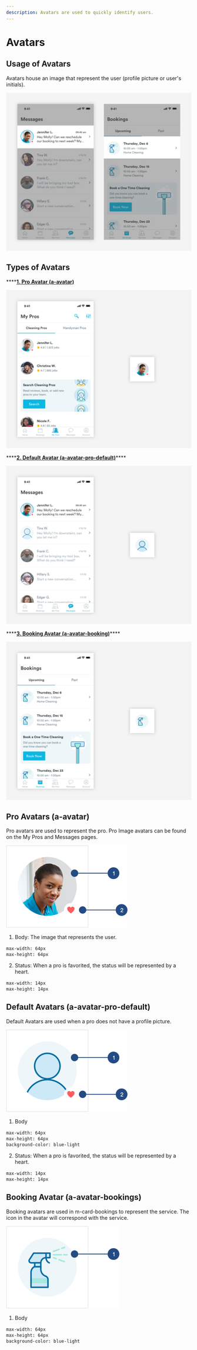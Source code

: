 ```yaml
---
description: Avatars are used to quickly identify users.
---
```


# Avatars

## Usage of Avatars

Avatars house an image that represent the user \(profile picture or user's initials\). 

![](../.gitbook/assets/avatar-overview.png)

## Types of Avatars

\*\*\*\*[**1. Pro Avatar \(a-avatar\)**](avatars.md#pro-avatars-a-avatar)

![](../.gitbook/assets/image-avatars.png)

\*\*\*\*[**2. Default Avatar \(a-avatar-pro-default\)**](avatars.md#default-avatars)\*\*\*\*

![](../.gitbook/assets/default-avatar.png)

\*\*\*\*[**3. Booking Avatar \(a-avatar-booking\)**](avatars.md#booking-avatar-a-avatar-bookings)\*\*\*\*

![](../.gitbook/assets/booking-avatar.png)

## Pro Avatars \(a-avatar\)

Pro avatars are used to represent the pro. Pro Image avatars can be found on the My Pros and Messages pages. 

![](../.gitbook/assets/pro-avatar-detail.png)

1. Body: The image that represents the user. 

```text
max-width: 64px
max-height: 64px
```

2. Status: When a pro is favorited, the status will be represented by a heart. 

```text
max-width: 14px
max-height: 14px
```

## Default Avatars \(a-avatar-pro-default\)

Default Avatars are used when a pro does not have a profile picture.

![](../.gitbook/assets/default-avatar-detail.png)

1. Body

```text
max-width: 64px
max-height: 64px
background-color: blue-light
```

2. Status: When a pro is favorited, the status will be represented by a heart. 

```text
max-width: 14px
max-height: 14px
```

## Booking Avatar \(a-avatar-bookings\)

Booking avatars are used in m-card-bookings to represent the service. The icon in the avatar will correspond with the service.  

![](../.gitbook/assets/bookign-avatar-detail.png)

1. Body

```text
max-width: 64px
max-height: 64px
background-color: blue-light
```

